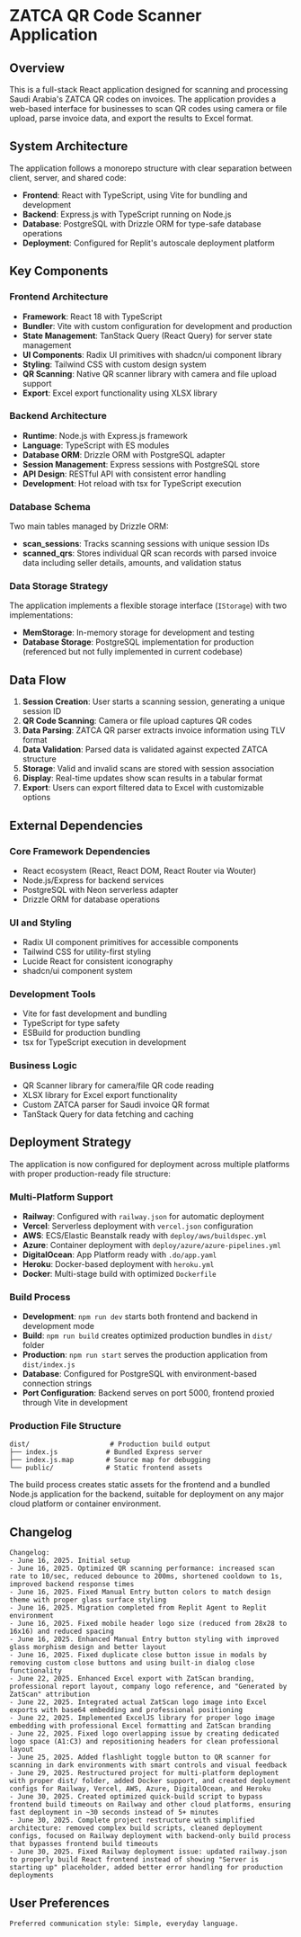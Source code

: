 # ZATCA QR Code Scanner Application

## Overview

This is a full-stack React application designed for scanning and processing Saudi Arabia's ZATCA QR codes on invoices. The application provides a web-based interface for businesses to scan QR codes using camera or file upload, parse invoice data, and export the results to Excel format.

## System Architecture

The application follows a monorepo structure with clear separation between client, server, and shared code:

- **Frontend**: React with TypeScript, using Vite for bundling and development
- **Backend**: Express.js with TypeScript running on Node.js
- **Database**: PostgreSQL with Drizzle ORM for type-safe database operations
- **Deployment**: Configured for Replit's autoscale deployment platform

## Key Components

### Frontend Architecture
- **Framework**: React 18 with TypeScript
- **Bundler**: Vite with custom configuration for development and production
- **State Management**: TanStack Query (React Query) for server state management
- **UI Components**: Radix UI primitives with shadcn/ui component library
- **Styling**: Tailwind CSS with custom design system
- **QR Scanning**: Native QR scanner library with camera and file upload support
- **Export**: Excel export functionality using XLSX library

### Backend Architecture  
- **Runtime**: Node.js with Express.js framework
- **Language**: TypeScript with ES modules
- **Database ORM**: Drizzle ORM with PostgreSQL adapter
- **Session Management**: Express sessions with PostgreSQL store
- **API Design**: RESTful API with consistent error handling
- **Development**: Hot reload with tsx for TypeScript execution

### Database Schema
Two main tables managed by Drizzle ORM:
- **scan_sessions**: Tracks scanning sessions with unique session IDs
- **scanned_qrs**: Stores individual QR scan records with parsed invoice data including seller details, amounts, and validation status

### Data Storage Strategy
The application implements a flexible storage interface (`IStorage`) with two implementations:
- **MemStorage**: In-memory storage for development and testing
- **Database Storage**: PostgreSQL implementation for production (referenced but not fully implemented in current codebase)

## Data Flow

1. **Session Creation**: User starts a scanning session, generating a unique session ID
2. **QR Code Scanning**: Camera or file upload captures QR codes
3. **Data Parsing**: ZATCA QR parser extracts invoice information using TLV format
4. **Data Validation**: Parsed data is validated against expected ZATCA structure
5. **Storage**: Valid and invalid scans are stored with session association
6. **Display**: Real-time updates show scan results in a tabular format
7. **Export**: Users can export filtered data to Excel with customizable options

## External Dependencies

### Core Framework Dependencies
- React ecosystem (React, React DOM, React Router via Wouter)
- Node.js/Express for backend services
- PostgreSQL with Neon serverless adapter
- Drizzle ORM for database operations

### UI and Styling
- Radix UI component primitives for accessible components
- Tailwind CSS for utility-first styling
- Lucide React for consistent iconography
- shadcn/ui component system

### Development Tools
- Vite for fast development and bundling
- TypeScript for type safety
- ESBuild for production bundling
- tsx for TypeScript execution in development

### Business Logic
- QR Scanner library for camera/file QR code reading
- XLSX library for Excel export functionality
- Custom ZATCA parser for Saudi invoice QR format
- TanStack Query for data fetching and caching

## Deployment Strategy

The application is now configured for deployment across multiple platforms with proper production-ready file structure:

### Multi-Platform Support
- **Railway**: Configured with `railway.json` for automatic deployment
- **Vercel**: Serverless deployment with `vercel.json` configuration
- **AWS**: ECS/Elastic Beanstalk ready with `deploy/aws/buildspec.yml`
- **Azure**: Container deployment with `deploy/azure/azure-pipelines.yml`
- **DigitalOcean**: App Platform ready with `.do/app.yaml`
- **Heroku**: Docker-based deployment with `heroku.yml`
- **Docker**: Multi-stage build with optimized `Dockerfile`

### Build Process
- **Development**: `npm run dev` starts both frontend and backend in development mode
- **Build**: `npm run build` creates optimized production bundles in `dist/` folder
- **Production**: `npm run start` serves the production application from `dist/index.js`
- **Database**: Configured for PostgreSQL with environment-based connection strings
- **Port Configuration**: Backend serves on port 5000, frontend proxied through Vite in development

### Production File Structure
```
dist/                    # Production build output
├── index.js            # Bundled Express server
├── index.js.map        # Source map for debugging
└── public/             # Static frontend assets
```

The build process creates static assets for the frontend and a bundled Node.js application for the backend, suitable for deployment on any major cloud platform or container environment.

## Changelog

```
Changelog:
- June 16, 2025. Initial setup
- June 16, 2025. Optimized QR scanning performance: increased scan rate to 10/sec, reduced debounce to 200ms, shortened cooldown to 1s, improved backend response times
- June 16, 2025. Fixed Manual Entry button colors to match design theme with proper glass surface styling
- June 16, 2025. Migration completed from Replit Agent to Replit environment
- June 16, 2025. Fixed mobile header logo size (reduced from 28x28 to 16x16) and reduced spacing
- June 16, 2025. Enhanced Manual Entry button styling with improved glass morphism design and better layout
- June 16, 2025. Fixed duplicate close button issue in modals by removing custom close buttons and using built-in dialog close functionality
- June 22, 2025. Enhanced Excel export with ZatScan branding, professional report layout, company logo reference, and "Generated by ZatScan" attribution
- June 22, 2025. Integrated actual ZatScan logo image into Excel exports with base64 embedding and professional positioning
- June 22, 2025. Implemented ExcelJS library for proper logo image embedding with professional Excel formatting and ZatScan branding
- June 22, 2025. Fixed logo overlapping issue by creating dedicated logo space (A1:C3) and repositioning headers for clean professional layout
- June 25, 2025. Added flashlight toggle button to QR scanner for scanning in dark environments with smart controls and visual feedback
- June 29, 2025. Restructured project for multi-platform deployment with proper dist/ folder, added Docker support, and created deployment configs for Railway, Vercel, AWS, Azure, DigitalOcean, and Heroku
- June 30, 2025. Created optimized quick-build script to bypass frontend build timeouts on Railway and other cloud platforms, ensuring fast deployment in ~30 seconds instead of 5+ minutes
- June 30, 2025. Complete project restructure with simplified architecture: removed complex build scripts, cleaned deployment configs, focused on Railway deployment with backend-only build process that bypasses frontend build timeouts
- June 30, 2025. Fixed Railway deployment issue: updated railway.json to properly build React frontend instead of showing "Server is starting up" placeholder, added better error handling for production deployments
```

## User Preferences

```
Preferred communication style: Simple, everyday language.
```